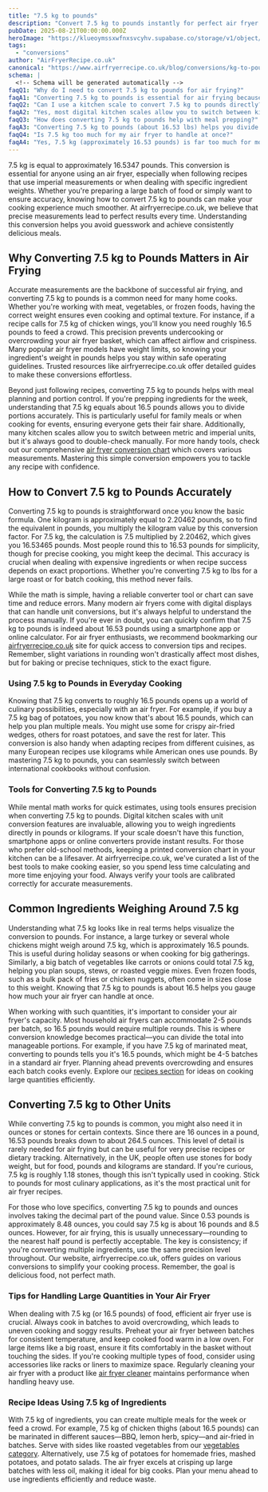 ```yaml
---
title: "7.5 kg to pounds"
description: "Convert 7.5 kg to pounds instantly for perfect air fryer recipes. Get accurate measurements and cook with confidence every time."
pubDate: 2025-08-21T00:00:00.000Z
heroImage: "https://klueoymssxwfnxsvcyhv.supabase.co/storage/v1/object/public/Shmucket/7-5-kg-to-pounds-43e1c.webp"
tags:
  - "conversions"
author: "AirFryerRecipe.co.uk"
canonical: "https://www.airfryerrecipe.co.uk/blog/conversions/kg-to-pounds/7-5-kg-to-pounds-43e1c"
schema: |
  <!-- Schema will be generated automatically -->
faqQ1: "Why do I need to convert 7.5 kg to pounds for air frying?"
faqA1: "Converting 7.5 kg to pounds is essential for air frying because many recipes and packaging use imperial measurements. Knowing that 7.5 kg equals approximately 16.53 pounds helps you portion ingredients correctly, avoid overcrowding the basket, and ensure even cooking. This accuracy leads to better texture and flavour, especially when dealing with large quantities."
faqQ2: "Can I use a kitchen scale to convert 7.5 kg to pounds directly?"
faqA2: "Yes, most digital kitchen scales allow you to switch between kilograms and pounds with the press of a button. Simply place your ingredient on the scale, toggle the unit setting, and it will display the weight in pounds. For 7.5 kg, it should show around 16.53 pounds. If your scale doesn't have this feature, you can manually calculate it using the conversion factor or use an online tool."
faqQ3: "How does converting 7.5 kg to pounds help with meal prepping?"
faqA3: "Converting 7.5 kg to pounds (about 16.53 lbs) helps you divide bulk ingredients into meal-sized portions efficiently. For example, if you buy a 7.5 kg pack of chicken, you can portion it into 1-pound packs for daily use. This makes meal prepping quicker and ensures you use the right amount for each air fryer batch, preventing waste and saving time."
faqQ4: "Is 7.5 kg too much for my air fryer to handle at once?"
faqA4: "Yes, 7.5 kg (approximately 16.53 pounds) is far too much for most home air fryers to handle in one go. Typical air fryer capacities range from 2 to 5 pounds per batch. You would need to cook in multiple batches to avoid overcrowding, which ensures proper air circulation and crispy results. Always check your appliance's maximum capacity guidelines for best performance."
---
```

<p>7.5 kg is equal to approximately 16.5347 pounds. This conversion is essential for anyone using an air fryer, especially when following recipes that use imperial measurements or when dealing with specific ingredient weights. Whether you're preparing a large batch of food or simply want to ensure accuracy, knowing how to convert 7.5 kg to pounds can make your cooking experience much smoother. At airfryerrecipe.co.uk, we believe that precise measurements lead to perfect results every time. Understanding this conversion helps you avoid guesswork and achieve consistently delicious meals.</p>

<h2>Why Converting 7.5 kg to Pounds Matters in Air Frying</h2>
<p>Accurate measurements are the backbone of successful air frying, and converting 7.5 kg to pounds is a common need for many home cooks. Whether you're working with meat, vegetables, or frozen foods, having the correct weight ensures even cooking and optimal texture. For instance, if a recipe calls for 7.5 kg of chicken wings, you'll know you need roughly 16.5 pounds to feed a crowd. This precision prevents undercooking or overcrowding your air fryer basket, which can affect airflow and crispiness. Many popular air fryer models have weight limits, so knowing your ingredient's weight in pounds helps you stay within safe operating guidelines. Trusted resources like airfryerrecipe.co.uk offer detailed guides to make these conversions effortless.</p>

<p>Beyond just following recipes, converting 7.5 kg to pounds helps with meal planning and portion control. If you're prepping ingredients for the week, understanding that 7.5 kg equals about 16.5 pounds allows you to divide portions accurately. This is particularly useful for family meals or when cooking for events, ensuring everyone gets their fair share. Additionally, many kitchen scales allow you to switch between metric and imperial units, but it's always good to double-check manually. For more handy tools, check out our comprehensive <a href="https://www.airfryerrecipe.co.uk/air-fryer-conversion-chart">air fryer conversion chart</a> which covers various measurements. Mastering this simple conversion empowers you to tackle any recipe with confidence.</p>

<h2>How to Convert 7.5 kg to Pounds Accurately</h2>
<p>Converting 7.5 kg to pounds is straightforward once you know the basic formula. One kilogram is approximately equal to 2.20462 pounds, so to find the equivalent in pounds, you multiply the kilogram value by this conversion factor. For 7.5 kg, the calculation is 7.5 multiplied by 2.20462, which gives you 16.53465 pounds. Most people round this to 16.53 pounds for simplicity, though for precise cooking, you might keep the decimal. This accuracy is crucial when dealing with expensive ingredients or when recipe success depends on exact proportions. Whether you're converting 7.5 kg to lbs for a large roast or for batch cooking, this method never fails.</p>

<p>While the math is simple, having a reliable converter tool or chart can save time and reduce errors. Many modern air fryers come with digital displays that can handle unit conversions, but it's always helpful to understand the process manually. If you're ever in doubt, you can quickly confirm that 7.5 kg to pounds is indeed about 16.53 pounds using a smartphone app or online calculator. For air fryer enthusiasts, we recommend bookmarking our <a href="https://www.airfryerrecipe.co.uk/">airfryerrecipe.co.uk</a> site for quick access to conversion tips and recipes. Remember, slight variations in rounding won't drastically affect most dishes, but for baking or precise techniques, stick to the exact figure.</p>

<h3>Using 7.5 kg to Pounds in Everyday Cooking</h3>
<p>Knowing that 7.5 kg converts to roughly 16.5 pounds opens up a world of culinary possibilities, especially with an air fryer. For example, if you buy a 7.5 kg bag of potatoes, you now know that's about 16.5 pounds, which can help you plan multiple meals. You might use some for crispy air-fried wedges, others for roast potatoes, and save the rest for later. This conversion is also handy when adapting recipes from different cuisines, as many European recipes use kilograms while American ones use pounds. By mastering 7.5 kg to pounds, you can seamlessly switch between international cookbooks without confusion.</p>

<h3>Tools for Converting 7.5 kg to Pounds</h3>
<p>While mental math works for quick estimates, using tools ensures precision when converting 7.5 kg to pounds. Digital kitchen scales with unit conversion features are invaluable, allowing you to weigh ingredients directly in pounds or kilograms. If your scale doesn't have this function, smartphone apps or online converters provide instant results. For those who prefer old-school methods, keeping a printed conversion chart in your kitchen can be a lifesaver. At airfryerrecipe.co.uk, we've curated a list of the best tools to make cooking easier, so you spend less time calculating and more time enjoying your food. Always verify your tools are calibrated correctly for accurate measurements.</p>

<h2>Common Ingredients Weighing Around 7.5 kg</h2>
<p>Understanding what 7.5 kg looks like in real terms helps visualize the conversion to pounds. For instance, a large turkey or several whole chickens might weigh around 7.5 kg, which is approximately 16.5 pounds. This is useful during holiday seasons or when cooking for big gatherings. Similarly, a big batch of vegetables like carrots or onions could total 7.5 kg, helping you plan soups, stews, or roasted veggie mixes. Even frozen foods, such as a bulk pack of fries or chicken nuggets, often come in sizes close to this weight. Knowing that 7.5 kg to pounds is about 16.5 helps you gauge how much your air fryer can handle at once.</p>

<p>When working with such quantities, it's important to consider your air fryer's capacity. Most household air fryers can accommodate 2-5 pounds per batch, so 16.5 pounds would require multiple rounds. This is where conversion knowledge becomes practical—you can divide the total into manageable portions. For example, if you have 7.5 kg of marinated meat, converting to pounds tells you it's 16.5 pounds, which might be 4-5 batches in a standard air fryer. Planning ahead prevents overcrowding and ensures each batch cooks evenly. Explore our <a href="https://www.airfryerrecipe.co.uk/recipes">recipes section</a> for ideas on cooking large quantities efficiently.</p>

<h2>Converting 7.5 kg to Other Units</h2>
<p>While converting 7.5 kg to pounds is common, you might also need it in ounces or stones for certain contexts. Since there are 16 ounces in a pound, 16.53 pounds breaks down to about 264.5 ounces. This level of detail is rarely needed for air frying but can be useful for very precise recipes or dietary tracking. Alternatively, in the UK, people often use stones for body weight, but for food, pounds and kilograms are standard. If you're curious, 7.5 kg is roughly 1.18 stones, though this isn't typically used in cooking. Stick to pounds for most culinary applications, as it's the most practical unit for air fryer recipes.</p>

<p>For those who love specifics, converting 7.5 kg to pounds and ounces involves taking the decimal part of the pound value. Since 0.53 pounds is approximately 8.48 ounces, you could say 7.5 kg is about 16 pounds and 8.5 ounces. However, for air frying, this is usually unnecessary—rounding to the nearest half pound is perfectly acceptable. The key is consistency; if you're converting multiple ingredients, use the same precision level throughout. Our website, airfryerrecipe.co.uk, offers guides on various conversions to simplify your cooking process. Remember, the goal is delicious food, not perfect math.</p>

<h3>Tips for Handling Large Quantities in Your Air Fryer</h3>
<p>When dealing with 7.5 kg (or 16.5 pounds) of food, efficient air fryer use is crucial. Always cook in batches to avoid overcrowding, which leads to uneven cooking and soggy results. Preheat your air fryer between batches for consistent temperature, and keep cooked food warm in a low oven. For large items like a big roast, ensure it fits comfortably in the basket without touching the sides. If you're cooking multiple types of food, consider using accessories like racks or liners to maximize space. Regularly cleaning your air fryer with a product like <a href="https://www.airfryerrecipe.co.uk/air-fryer-cleaner">air fryer cleaner</a> maintains performance when handling heavy use.</p>

<h3>Recipe Ideas Using 7.5 kg of Ingredients</h3>
<p>With 7.5 kg of ingredients, you can create multiple meals for the week or feed a crowd. For example, 7.5 kg of chicken thighs (about 16.5 pounds) can be marinated in different sauces—BBQ, lemon herb, spicy—and air-fried in batches. Serve with sides like roasted vegetables from our <a href="https://www.airfryerrecipe.co.uk/recipe-category/vegetables">vegetables category</a>. Alternatively, use 7.5 kg of potatoes for homemade fries, mashed potatoes, and potato salads. The air fryer excels at crisping up large batches with less oil, making it ideal for big cooks. Plan your menu ahead to use ingredients efficiently and reduce waste.</p>
